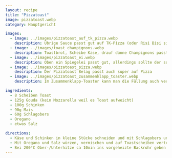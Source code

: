 ```yaml
---
layout: recipe
title: "Pizzatoast"
image: pizzatoast.webp
category: Hauptgericht

images:
  - image: ../images/pizzatoast_auf_tk_pizza.webp
    description: Übrige Sauce passt gut auf TK-Pizza (oder Risi Bisi siehe dortiges Rezept)
  - image: ../images/toast_champignons.webp
    description: Toastbrot, Scheibe Käse, drauf dünne Champignons passt super
  - image: ../images/pizzatoast_ei.webp
    description: Oben ein Spiegelei passt gut, allerdings sollte der sonstige Belag flach sein sonst rutscht es runter wie hier. Außerdem evtl nur Käse drunter probieren
  - image: ../images/pizzatoast_pizza.webp
    description: Der Pizzatoast Belag passt auch super auf Pizza
  - image: ../images/pizzatoast_zusammenklapp_toaster.webp
    description: Im Zusammenklapp-Toaster kann man die Füllung auch verwenden aber es schmeckt nicht so gut

ingredients:
  - 8 Scheiben Toast
  - 125g Gouda (kein Mozzarella weil es Toast aufweicht)
  - 100g Schinken
  - 90g Mais
  - 60g Schlagobers
  - Oregano
  - etwas Salz

directions:
  - Käse und Schinken in kleine Stücke schneiden und mit Schlagobers und Mais vermischen
  - Mit Oregano und Salz würzen, vermischen und auf Toastscheiben verteilen
  - Bei 200°C Ober-/Unterhitze ca 10min ins vorgeheizte Backrohr geben
---
```


